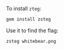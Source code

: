 To install `zteg`:
```bash
gem install zsteg
```

Use it to find the flag:
```bash
zsteg whitebear.png
```